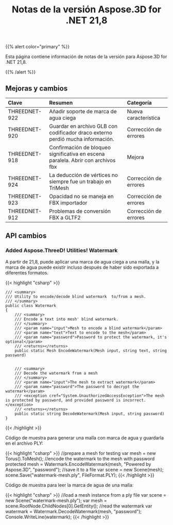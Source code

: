 ﻿---
title: Notas de la versión Aspose.3D for .NET 21,8
type: docs
weight: 5
url: /es/net/aspose-3d-for-net-21-8-release-notes/
---
{{% alert color="primary" %}}

Esta página contiene información de notas de la versión para Aspose.3D for .NET 21,8.

{{% /alert %}}
## **Mejoras y cambios**

|**Clave**|**Resumen**|**Categoría**|
|:- |:- |:- |
|THREEDNET-922 |Añadir soporte de marca de agua ciega|Nueva característica|
|THREEDNET-920 |Guardar en archivo GLB con codificador draco externo perdió mucha información.|Corrección de errores|
|THREEDNET-918 |Confirmación de bloqueo significativa en escena paralela. Abrir con archivos fbx|Mejora|
|THREEDNET-924 |La deducción de vértices no siempre fue un trabajo en TriMesh|Corrección de errores|
|THREEDNET-923 |Opacidad no se maneja en FBX importador|Corrección de errores|
|THREEDNET-912 |Problemas de conversión FBX a GLTF2|Corrección de errores|


## API cambios ##

### Added Aspose.ThreeD! Utilities! Watermark ###

A partir de 21,8, puede aplicar una marca de agua ciega a una malla, y la marca de agua puede existir incluso después de haber sido exportada a diferentes formatos.

{{< highlight "csharp" >}}

    /// <summary>
    /// Utility to encode/decode blind watermark  to/from a mesh.
    /// </summary>
    public class Watermark
    {
        /// <summary>
        /// Encode a text into mesh' blind watermark.
        /// </summary>
        /// <param name="input">Mesh to encode a blind watermark</param>
        /// <param name="text">Text to encode to the mesh</param>
        /// <param name="password">Password to protect the watermark, it's optional</param>
        /// <returns></returns>
        public static Mesh EncodeWatermark(Mesh input, string text, string password)


        /// <summary>
        /// Decode the watermark from a mesh
        /// </summary>
        /// <param name="input">The mesh to extract watermark</param>
        /// <param name="password">The password to decrypt the watermark</param>
        /// <exception cref="System.UnauthorizedAccessException">The mesh is protected by password, and provided password is incorrect.</exception>
        /// <returns></returns>
        public static string DecodeWatermark(Mesh input, string password)
    }

{{< /highlight >}}


Código de muestra para generar una malla con marca de agua y guardarla en el archivo PLY:

{{< highlight "csharp" >}}
    //prepare a mesh for testing
    var mesh = new Torus().ToMesh();
    //encode the watermark to the mesh with password protected
    mesh = Watermark.EncodeWatermark(mesh, "Powered by Aspose.3D", "password");
    //save it to a file
    var scene = new Scene(mesh);
    scene.Save("watermark-mesh.ply", FileFormat.PLY);
{{< /highlight >}}

Código de muestra para leer la marca de agua de una malla:

{{< highlight "csharp" >}}
    //load a mesh instance from a ply file
    var scene = new Scene("watermark-mesh.ply");
    var mesh = scene.RootNode.ChildNodes[0].GetEntity<Mesh>();
    //read the watermark
    var watermark = Watermark.DecodeWatermark(mesh, "password");
    Console.WriteLine(watermark);
{{< /highlight >}}